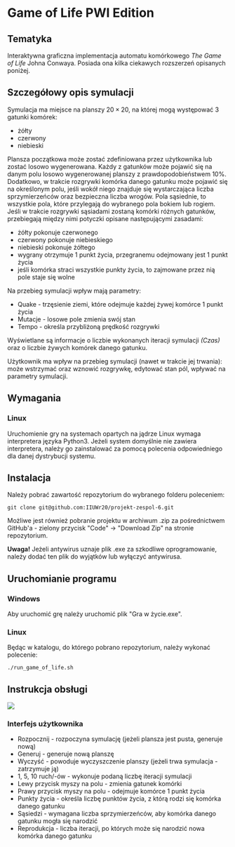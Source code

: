 # Game of Life PWI Edition

## Tematyka

Interaktywna graficzna implementacja automatu komórkowego *The Game of Life* Johna Conwaya. Posiada ona kilka ciekawych rozszerzeń opisanych poniżej.
 
## Szczegółowy opis symulacji

Symulacja ma miejsce na planszy $20 \times 20$, na której mogą występować $3$ gatunki komórek:
* żółty
* czerwony
* niebieski

Plansza początkowa może zostać zdefiniowana przez użytkownika lub zostać losowo wygenerowana. Każdy z gatunków może pojawić się na danym polu losowo wygenerowanej planszy z prawdopodobieństwem $10\%$. Dodatkowo, w trakcie rozgrywki komórka danego gatunku może pojawić się na określonym polu, jeśli wokół niego znajduje się wystarczająca liczba sprzymierzeńców oraz bezpieczna liczba wrogów. Pola sąsiednie, to wszystkie pola, które przylegają do wybranego pola bokiem lub rogiem. Jeśli w trakcie rozgrywki sąsiadami zostaną komórki różnych gatunków, przebiegają między nimi potyczki opisane następującymi zasadami:
* żółty pokonuje czerwonego
* czerwony pokonuje niebieskiego
* niebieski pokonuje żółtego
* wygrany otrzymuje $1$ punkt życia, przegranemu odejmowany jest $1$ punkt życia
* jeśli komórka straci wszystkie punkty życia, to zajmowane przez nią pole staje się wolne

Na przebieg symulacji wpływ mają parametry:
* Quake - trzęsienie ziemi, które odejmuje każdej żywej komórce $1$ punkt życia
* Mutacje - losowe pole zmienia swój stan
* Tempo - określa przybliżoną prędkość rozgrywki

Wyświetlane są informacje o liczbie wykonanych iteracji symulacji *(Czas)* oraz o liczbie żywych komórek danego gatunku.

Użytkownik ma wpływ na przebieg symulacji (nawet w trakcie jej trwania): może wstrzymać oraz wznowić rozgrywkę, edytować stan pól, wpływać na parametry symulacji.

## Wymagania

### Linux

Uruchomienie gry na systemach opartych na jądrze Linux wymaga interpretera języka Python3. Jeżeli system domyślnie nie zawiera interpretera, należy go zainstalować za pomocą polecenia odpowiedniego dla danej dystrybucji systemu.


## Instalacja 

Należy pobrać zawartość repozytorium do wybranego folderu poleceniem:

~~~ 
git clone git@github.com:IIUWr20/projekt-zespol-6.git
~~~

Możliwe jest również pobranie projektu w archiwum .zip za pośrednictwem GitHub'a - zielony przycisk "Code" -> "Download Zip" na stronie repozytorium.

<strong>Uwaga!</strong>
Jeżeli antywirus uznaje plik .exe za szkodliwe oprogramowanie, należy dodać ten plik do wyjątków lub wyłączyć antywirusa.

## Uruchomianie programu

### Windows
Aby uruchomić grę należy uruchomić plik "Gra w życie.exe".



### Linux

Będąc w katalogu, do którego pobrano repozytorium, należy wykonać polecenie:
~~~ 
./run_game_of_life.sh
~~~

## Instrukcja obsługi

![](https://i.imgur.com/abQ20Nq.png)

### Interfejs użytkownika

* Rozpocznij - rozpoczyna symulację (jeżeli plansza jest pusta, generuje nową)
* Generuj - generuje nową planszę
* Wyczyść - powoduje wyczyszczenie planszy (jeżeli trwa symulacja - zatrzymuje ją)
* $1$, $5$, $10$ ruch/-ów - wykonuje podaną liczbę iteracji symulacji
* Lewy przycisk myszy na polu - zmienia gatunek komórki
* Prawy przycisk myszy na polu - odejmuje komórce $1$ punkt życia
* Punkty życia - określa liczbę punktów życia, z którą rodzi się komórka danego gatunku
* Sąsiedzi - wymagana liczba sprzymierzeńców, aby komórka danego gatunku mogła się narodzić
* Reprodukcja - liczba iteracji, po których może się narodzić nowa komórka danego gatunku

